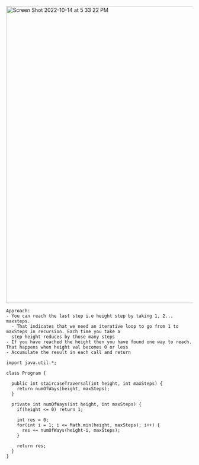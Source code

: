 <img width="800" alt="Screen Shot 2022-10-14 at 5 33 22 PM" src="https://user-images.githubusercontent.com/10835807/195960894-ed2cc76c-cc40-4c73-bd44-ec130fc466b5.png">

```
Approach: 
- You can reach the last step i.e height step by taking 1, 2... maxsteps.
  - That indicates that we need an iterative loop to go from 1 to maxSteps in recursion. Each time you take a 
  step height reduces by those many steps
- If you have reached the height then you have found one way to reach. That happens when height val becomes 0 or less
- Accumulate the result in each call and return
```

```
import java.util.*;

class Program {

  public int staircaseTraversal(int height, int maxSteps) {
    return numOfWays(height, maxSteps);
  }

  private int numOfWays(int height, int maxSteps) {
    if(height <= 0) return 1;

    int res = 0;
    for(int i = 1; i <= Math.min(height, maxSteps); i++) {
      res += numOfWays(height-i, maxSteps);
    }

    return res;
  }
}
```
